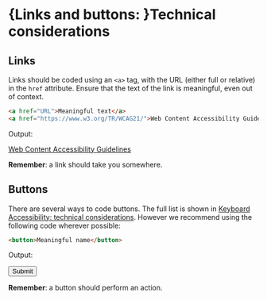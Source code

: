 # {Links and buttons: }Technical considerations

## Links

Links should be coded using an `<a>` tag, with the URL (either full or relative) in the `href` attribute. Ensure that the text of the link is meaningful, even out of context.

```html
<a href="URL">Meaningful text</a>
<a href="https://www.w3.org/TR/WCAG21/">Web Content Accessibility Guidelines</a>
```

Output:

[Web Content Accessibility Guidelines](https://www.w3.org/TR/WCAG21/)

**Remember**: a link should take you somewhere. 

## Buttons

There are several ways to code buttons. The full list is shown in [Keyboard Accessibility: technical considerations](3-keyboard-accessibility-technical-considerations). However we recommend using the following code wherever possible:

```html
<button>Meaningful name</button>
```

Output:

<button class="govuk-button">Submit</button>

**Remember**: a button should perform an action.
